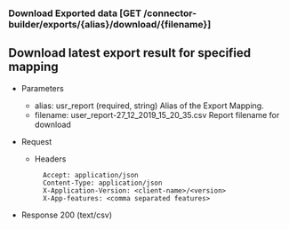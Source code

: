 ### Download Exported data [GET /connector-builder/exports/{alias}/download/{filename}]

## Download latest export result for specified mapping

+ Parameters
    + alias: usr_report (required, string) 
        Alias of the Export Mapping.
    + filename: user_report-27_12_2019_15_20_35.csv
        Report filename for download

+ Request
    + Headers

            Accept: application/json
            Content-Type: application/json
            X-Application-Version: <client-name>/<version>
            X-App-features: <comma separated features>
    
+ Response 200 (text/csv)

<!-- include(../../error_responses.md) -->
